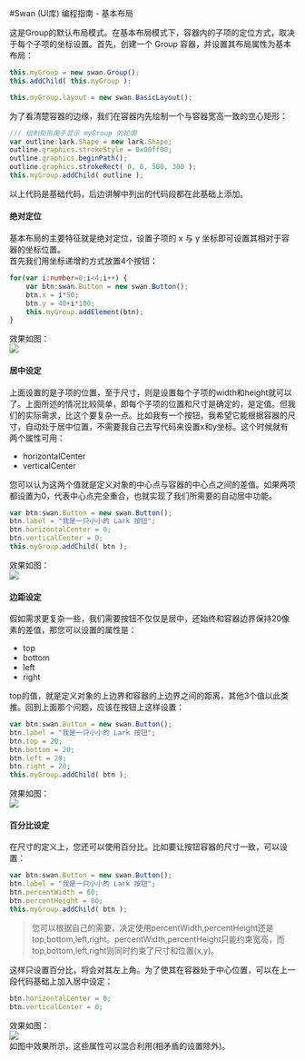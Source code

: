 #Swan (UI库) 编程指南 - 基本布局 

这是Group的默认布局模式。在基本布局模式下，容器内的子项的定位方式，取决于每个子项的坐标设置。首先，创建一个 Group 容器，并设置其布局属性为基本布局：    
``` TypeScript
this.myGroup = new swan.Group();
this.addChild( this.myGroup );

this.myGroup.layout = new swan.BasicLayout();
```    
为了看清楚容器的边缘，我们在容器内先绘制一个与容器宽高一致的空心矩形：   
``` TypeScript
/// 绘制矩形用于显示 myGroup 的轮廓
var outline:lark.Shape = new lark.Shape;
outline.graphics.strokeStyle = 0x00ff00;
outline.graphics.beginPath();
outline.graphics.strokeRect( 0, 0, 500, 300 );
this.myGroup.addChild( outline );
```
以上代码是基础代码，后边讲解中列出的代码段都在此基础上添加。   

#### 绝对定位
基本布局的主要特征就是绝对定位，设置子项的 x 与 y 坐标即可设置其相对于容器的坐标位置。   
首先我们用坐标递增的方式放置4个按钮：     
``` TypeScript
for(var i:number=0;i<4;i++) {
    var btn:swan.Button = new swan.Button();
    btn.x = i*50;
    btn.y = 40+i*100;
    this.myGroup.addElement(btn);
}
```     
效果如图：    
![][6-1-layout-BasicLayout-4-buttons]     

#### 居中设定
上面设置的是子项的位置，至于尺寸，则是设置每个子项的width和height就可以了。上面所述的情况比较简单，即每个子项的位置和尺寸是确定的，是定值。但我们的实际需求，比这个要复杂一点。比如我有一个按钮，我希望它能根据容器的尺寸，自动处于居中位置，不需要我自己去写代码来设置x和y坐标。这个时候就有两个属性可用：     
- horizontalCenter     
- verticalCenter       

您可以认为这两个值就是定义对象的中心点与容器的中心点之间的差值。如果两项都设置为0，代表中心点完全重合，也就实现了我们所需要的自动居中功能。   
``` TypeScript
var btn:swan.Button = new swan.Button();
btn.label = "我是一只小小的 Lark 按钮";
btn.horizontalCenter = 0;
btn.verticalCenter = 0;
this.myGroup.addChild( btn );
```       
效果如图：    
![][6-1-layout-BasicLayout-center]     

#### 边距设定
假如需求更复杂一些，我们需要按钮不仅仅是居中，还始终和容器边界保持20像素的差值，那您可以设置的属性是：     
- top
- bottom
- left
- right

top的值，就是定义对象的上边界和容器的上边界之间的距离，其他3个值以此类推。回到上面那个问题，应该在按钮上这样设置：    
``` TypeScript
var btn:swan.Button = new swan.Button();
btn.label = "我是一只小小的 Lark 按钮";
btn.top = 20;
btn.bottom = 20;
btn.left = 20;
btn.right = 20;
this.myGroup.addChild( btn );
```              
效果如图：    
![][6-1-layout-BasicLayout-side-dist]     

#### 百分比设定
在尺寸的定义上，您还可以使用百分比。比如要让按钮容器的尺寸一致，可以设置：    
``` TypeScript
var btn:swan.Button = new swan.Button();
btn.label = "我是一只小小的 Lark 按钮";
btn.percentWidth = 60;
btn.percentHeight = 80;
this.myGroup.addChild( btn );
```        
> 您可以根据自己的需要，决定使用percentWidth,percentHeight还是top,bottom,left,right。percentWidth,percentHeight只能约束宽高，而top,bottom,left,right则同时约束了尺寸和位置(x,y)。     

这样只设置百分比，将会对其左上角。为了使其在容器处于中心位置，可以在上一段代码基础上加入居中设定：   
``` TypeScript
btn.horizontalCenter = 0;
btn.verticalCenter = 0;
```              
效果如图：    
![][6-1-layout-BasicLayout-percent]     
如图中效果所示，这些属性可以混合利用(相矛盾的设置除外)。   

[6-1-layout-BasicLayout-percent]: image/6/6-1-layout-BasicLayout-percent.jpg
[6-1-layout-BasicLayout-side-dist]: image/6/6-1-layout-BasicLayout-side-dist.jpg
[6-1-layout-BasicLayout-4-buttons]: image/6/6-1-layout-BasicLayout-4-buttons.jpg
[6-1-layout-BasicLayout-center]: image/6/6-1-layout-BasicLayout-center.jpg



